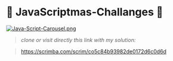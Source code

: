 #  :christmas_tree: JavaScriptmas-Challanges  :christmas_tree: 


[![Java-Script-Carousel.png](https://i.postimg.cc/PxGQ8p4k/Java-Script-Carousel.png)](https://postimg.cc/R3RHk0yP)

> *clone or visit directly this link with my solution:*

>https://scrimba.com/scrim/co5c84b93982de0172d6c0d6d
